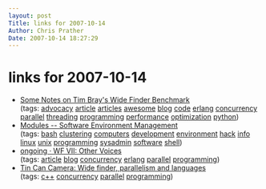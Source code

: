 ```yaml
---
layout: post
Title: links for 2007-10-14  
Author: Chris Prather
Date: 2007-10-14 18:27:29
---
```


# links for 2007-10-14
<ul class="delicious">
	<li>
		<div class="delicious-link"><a href="http://effbot.org/zone/wide-finder.htm">Some Notes on Tim Bray's Wide Finder Benchmark</a></div>
		<div class="delicious-tags">(tags: <a href="http://del.icio.us/perigrin/advocacy">advocacy</a> <a href="http://del.icio.us/perigrin/article">article</a> <a href="http://del.icio.us/perigrin/articles">articles</a> <a href="http://del.icio.us/perigrin/awesome">awesome</a> <a href="http://del.icio.us/perigrin/blog">blog</a> <a href="http://del.icio.us/perigrin/code">code</a> <a href="http://del.icio.us/perigrin/erlang">erlang</a> <a href="http://del.icio.us/perigrin/concurrency">concurrency</a> <a href="http://del.icio.us/perigrin/parallel">parallel</a> <a href="http://del.icio.us/perigrin/threading">threading</a> <a href="http://del.icio.us/perigrin/programming">programming</a> <a href="http://del.icio.us/perigrin/performance">performance</a> <a href="http://del.icio.us/perigrin/optimization">optimization</a> <a href="http://del.icio.us/perigrin/python">python</a>)</div>
	</li>
	<li>
		<div class="delicious-link"><a href="http://modules.sourceforge.net/">Modules -- Software Environment Management</a></div>
		<div class="delicious-tags">(tags: <a href="http://del.icio.us/perigrin/bash">bash</a> <a href="http://del.icio.us/perigrin/clustering">clustering</a> <a href="http://del.icio.us/perigrin/computers">computers</a> <a href="http://del.icio.us/perigrin/development">development</a> <a href="http://del.icio.us/perigrin/environment">environment</a> <a href="http://del.icio.us/perigrin/hack">hack</a> <a href="http://del.icio.us/perigrin/info">info</a> <a href="http://del.icio.us/perigrin/linux">linux</a> <a href="http://del.icio.us/perigrin/unix">unix</a> <a href="http://del.icio.us/perigrin/programming">programming</a> <a href="http://del.icio.us/perigrin/sysadmin">sysadmin</a> <a href="http://del.icio.us/perigrin/software">software</a> <a href="http://del.icio.us/perigrin/shell">shell</a>)</div>
	</li>
	<li>
		<div class="delicious-link"><a href="http://www.tbray.org/ongoing/When/200x/2007/10/01/WF-Roundup">ongoing · WF VII: Other Voices</a></div>
		<div class="delicious-tags">(tags: <a href="http://del.icio.us/perigrin/article">article</a> <a href="http://del.icio.us/perigrin/blog">blog</a> <a href="http://del.icio.us/perigrin/concurrency">concurrency</a> <a href="http://del.icio.us/perigrin/erlang">erlang</a> <a href="http://del.icio.us/perigrin/parallel">parallel</a> <a href="http://del.icio.us/perigrin/programming">programming</a>)</div>
	</li>
	<li>
		<div class="delicious-link"><a href="http://www.tincancamera.com/blog/2007/09/wide-finder-parallelism-and-languages.html">Tin Can Camera: Wide finder, parallelism and languages</a></div>
		<div class="delicious-tags">(tags: <a href="http://del.icio.us/perigrin/c++">c++</a> <a href="http://del.icio.us/perigrin/concurrency">concurrency</a> <a href="http://del.icio.us/perigrin/parallel">parallel</a> <a href="http://del.icio.us/perigrin/programming">programming</a>)</div>
	</li>
</ul>


